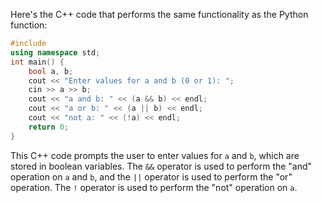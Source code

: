 Here's the C++ code that performs the same functionality as the Python function:
```c++
#include 
using namespace std;
int main() {
    bool a, b;
    cout << "Enter values for a and b (0 or 1): ";
    cin >> a >> b;
    cout << "a and b: " << (a && b) << endl;
    cout << "a or b: " << (a || b) << endl;
    cout << "not a: " << (!a) << endl;
    return 0;
}
```
This C++ code prompts the user to enter values for `a` and `b`, which are stored in boolean variables. The `&&` operator is used to perform the "and" operation on `a` and `b`, and the `||` operator is used to perform the "or" operation. The `!` operator is used to perform the "not" operation on `a`.

